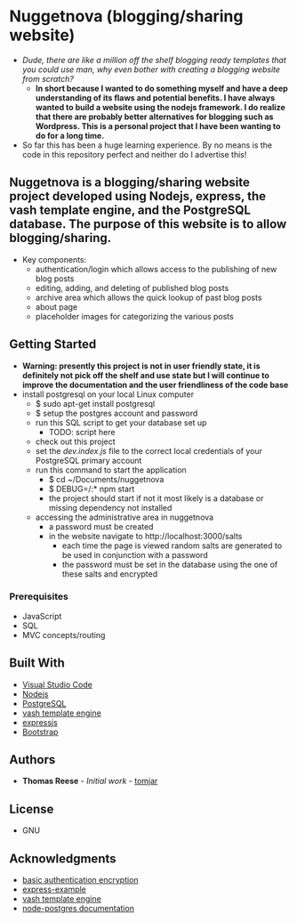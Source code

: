 # Nuggetnova (blogging/sharing website)
* *Dude, there are like a million off the shelf blogging ready templates that you could use man, why even bother with creating a blogging website from scratch?*
  * **In short because I wanted to do something myself and have a deep understanding of its flaws and potential benefits. I have always wanted to build a website using the nodejs framework. I do realize that there are probably better alternatives for blogging such as Wordpress. This is a personal project that I have been wanting to do for a long time.**
* So far this has been a huge learning experience. By no means is the code in this repository perfect and neither do I advertise this!


## Nuggetnova is a blogging/sharing website project developed using Nodejs, express, the vash template engine, and the PostgreSQL database. The purpose of this website is to allow blogging/sharing. 
* Key components:
  * authentication/login which allows access to the publishing of new blog posts
  * editing, adding, and deleting of published blog posts
  * archive area which allows the quick lookup of past blog posts
  * about page
  * placeholder images for categorizing the various posts

## Getting Started

* **Warning: presently this project is not in user friendly state, it is definitely not pick off the shelf and use state but I will continue to improve the documentation and the user friendliness of the code base**
* install postgresql on your local Linux computer
  * $ sudo apt-get install postgresql
  * $ setup the postgres account and password
  * run this SQL script to get your database set up
    * TODO: script here 
  * check out this project
  * set the *dev.index.js* file to the correct local credentials of your PostgreSQL primary account
  * run this command to start the application
    * $ cd ~/Documents/nuggetnova
    * $ DEBUG=/:* npm start
    * the project should start if not it most likely is a database or missing dependency not installed
  * accessing the administrative area in nuggetnova
    * a password must be created
    * in the website navigate to http://localhost:3000/salts
      * each time the page is viewed random salts are generated to be used in conjunction with a password
      * the password must be set in the database using the one of these salts and encrypted


### Prerequisites

* JavaScript
* SQL
* MVC concepts/routing

## Built With
* [Visual Studio Code](https://code.visualstudio.com/)
* [Nodejs](https://nodejs.org/en/)
* [PostgreSQL](https://www.postgresql.org/)
* [vash template engine](https://github.com/kirbysayshi/vash)
* [expressjs](https://expressjs.com/)
* [Bootstrap](https://getbootstrap.com/)

## Authors

* **Thomas Reese** - *Initial work* - [tomjar](https://github.com/tomjar)

## License

* GNU

## Acknowledgments

* [basic authentication encryption](https://ciphertrick.com/salt-hash-passwords-using-nodejs-crypto/)
* [express-example](https://shapeshed.com/creating-a-basic-site-with-node-and-express/)
* [vash template engine](https://github.com/kirbysayshi/vash)
* [node-postgres documentation](https://node-postgres.com/guides/project-structure)
